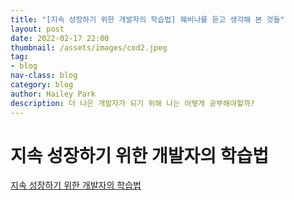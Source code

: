 ```yaml
---
title: "[지속 성장하기 위한 개발자의 학습법] 웨비나를 듣고 생각해 본 것들"
layout: post
date: 2022-02-17 22:00
thumbnail: /assets/images/cod2.jpeg
tag:
- blog
nav-class: blog
category: blog
author: Hailey Park
description: 더 나은 개발자가 되기 위해 나는 어떻게 공부해야할까?
---
```


# 지속 성장하기 위한 개발자의 학습법
<a href='https://okky.kr/article/1154436'>지속 성장하기 위한 개발자의 학습법</a>
